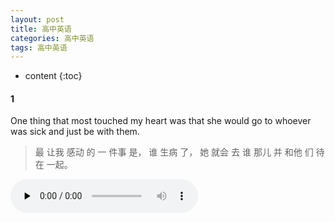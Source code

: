 ```yaml
---
layout: post
title: 高中英语
categories: 高中英语
tags: 高中英语
---
```


* content
{:toc}




#### 1


One thing that most touched my heart was that she would go to whoever was sick and just be with them. 

> 最 让我 感动 的 一 件事 是， 谁 生病 了， 她 就会 去 谁 那儿 并 和他 们 待在 一起。

<audio id="audio" controls="" preload="none">
<source id="mp3" src="https://conceptenglish.cn/x/GZ100/001.mp3">
</audio>
